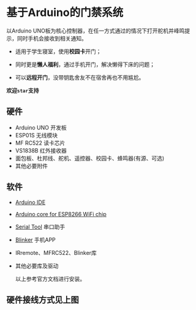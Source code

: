 # 基于Arduino的门禁系统

以Arduino UNO板为核心控制器，在任一方式通过的情况下打开舵机并峰鸣提示，同时手机会接收到相关通知。

- 适用于学生寝室，使用**校园卡**开门；

- 同时更是**懒人福利**，通过手机开门，解决懒得下床的问题；

- 可以**远程开门**，没带钥匙舍友不在宿舍再也不用尴尬。

**欢迎`star`支持**

## 硬件

- Arduino UNO 开发板
- ESP01S 无线模块
- MF RC522 读卡芯片
- VS1838B 红外接收器
- 面包板、杜邦线、舵机、遥控器、校园卡、蜂鸣器(有源、可选)
- 其他必要附件

## 软件

- [Arduino IDE](https://www.arduino.cc/en/Main/Software)

- [Arduino core for ESP8266 WiFi chip](https://github.com/esp8266/Arduino)

- [Serial Tool]() 串口助手

- [Blinker](https://diandeng.tech/home) 手机APP

- IRremote、MFRC522、Blinker库

- 其他必要库及驱动

	以上参考官方文档进行安装。

## 硬件接线方式见上图

















